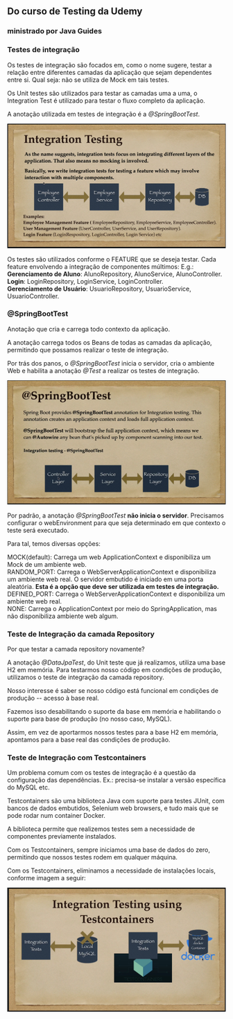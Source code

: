 ## Do curso de Testing da Udemy
### ministrado por Java Guides

### Testes de integração
Os testes de integração são focados em, como o nome sugere, testar a relação entre diferentes camadas da aplicação que sejam dependentes entre si. Qual seja: não se utiliza de Mock em tais testes.

Os Unit testes são utilizados para testar as camadas uma a uma, o Integration Test é utilizado para testar o fluxo completo da aplicação.

A anotação utilizada em testes de integração é a *@SpringBootTest*.

<img src="images/img.png">

Os testes são utilizados conforme o FEATURE que se deseja testar. Cada feature envolvendo a integração de componentes múltimos: E.g.: <br> 
**Gerenciamento de Aluno**: AlunoRepository, AlunoService, AlunoController. <br>
**Login**: LoginRepository, LoginService, LoginController. <br>
**Gerenciamento de Usuário**: UsuarioRepository, UsuarioService, UsuarioController.


### @SpringBootTest

Anotação que cria e carrega todo contexto da aplicação. 

A anotação carrega todos os Beans de todas as camadas da aplicação, permitindo que possamos realizar o teste de integração.

Por trás dos panos, o *@SpringBootTest* inicia o servidor, cria o ambiente Web e habilita a anotação *@Test* a realizar os testes de integração.

<img src="images/img_1.png">

Por padrão, a anotação *@SpringBootTest* **não inicia o servidor**. Precisamos configurar o webEnvironment para que seja determinado em que contexto o teste será executado.

Para tal, temos diversas opções:

MOCK(default): Carrega um web ApplicationContext e disponibiliza um Mock de um ambiente web. <br>
RANDOM_PORT: Carrega o WebServerApplicationContext e disponibiliza um ambiente web real. O servidor embutido é iniciado em uma porta aleatória. **Esta é a opção que deve ser utilizada em testes de integração.**<br>
DEFINED_PORT: Carrega o WebServerApplicationContext e disponibiliza um ambiente web real. <br>
NONE: Carrega o ApplicationContext por meio do SpringApplication, mas não disponibiliza ambiente web algum.

### Teste de Integração da camada Repository
Por que testar a camada repository novamente?

A anotação *@DataJpaTest*, do Unit teste que já realizamos, utiliza uma base H2 em memória. 
Para testarmos nosso código em condições de produção, utilizamos o teste de integração da camada repository.

Nosso interesse é saber se nosso código está funcional em condições de produção -- acesso à base real.

Fazemos isso desabilitando o suporte da base em memória e habilitando o suporte para base de produção (no nosso caso, MySQL).

Assim, em vez de aportarmos nossos testes para a base H2 em memória, apontamos para a base real das condições de produção.


### Teste de Integração com Testcontainers
Um problema comum com os testes de integração é a questão da configuração das dependências. Ex.: precisa-se instalar a versão específica do MySQL etc.

Testcontainers são uma biblioteca Java com suporte para testes JUnit, com bancos de dados embutidos, Selenium web browsers, e tudo mais que se pode rodar num container Docker.

A biblioteca permite que realizemos testes sem a necessidade de componentes previamente instalados. 

Com os Testcontainers, sempre iniciamos uma base de dados do zero, permitindo que nossos testes rodem em qualquer máquina.

Com os Testcontainers, eliminamos a necessidade de instalações locais, conforme imagem a seguir:

<img src="images/img_3.png">

